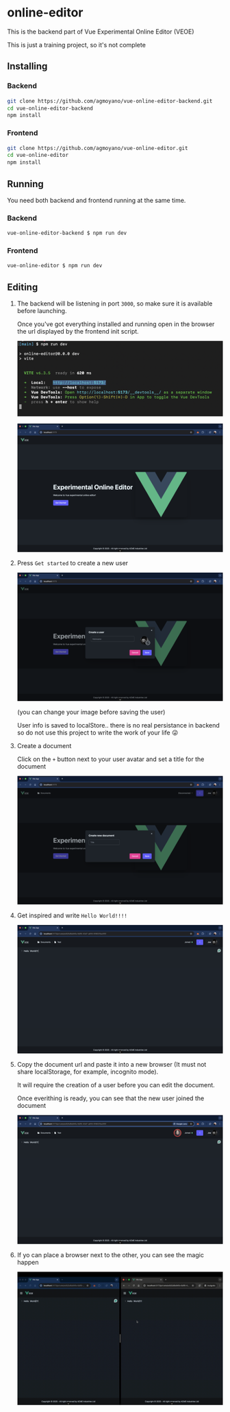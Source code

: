 # online-editor

This is the backend part of Vue Experimental Online Editor (VEOE)

This is just a training project, so it's not complete

## Installing

### Backend

```bash
git clone https://github.com/agmoyano/vue-online-editor-backend.git
cd vue-online-editor-backend
npm install
```

### Frontend

```bash
git clone https://github.com/agmoyano/vue-online-editor.git
cd vue-online-editor
npm install
```

## Running

You need both backend and frontend running at the same time.

### Backend

```bash
vue-online-editor-backend $ npm run dev
```

### Frontend

```bash
vue-online-editor $ npm run dev
```

## Editing

1. The backend will be listening in port `3000`, so make sure it is available before launching.

   Once you've got everything installed and running open in the browser the url displayed by the frontend init script.

   ![image](./docs/images/init_frontend.png)

   ![image](./docs/images/open_browser.png)

2. Press `Get started` to create a new user

   ![image](./docs/images/new_user.png)

   (you can change your image before saving the user)

   User info is saved to localStore.. there is no real persistance in backend so do not use this project to write the work of your life :stuck_out_tongue_winking_eye:

3. Create a document

   Click on the `+` button next to your user avatar and set a title for the document

   ![image](./docs/images/new_document.png)

4. Get inspired and write `Hello World!!!!`

   ![image](./docs/images/hello_world.png)

5. Copy the document url and paste it into a new browser (It must not share localStorage, for example, incognito mode).

   It will require the creation of a user before you can edit the document.

   Once everithing is ready, you can see that the new user joined the document

   ![image](./docs/images/remote_user.png)

6. If yo can place a browser next to the other, you can see the magic happen

   ![image](./docs/images/parallel_editting.gif)
